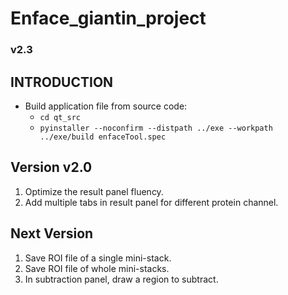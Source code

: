 # Enface_giantin_project
### v2.3

## INTRODUCTION
- Build application file from source code:
   - `cd qt_src`
   - `pyinstaller --noconfirm --distpath ../exe --workpath ../exe/build enfaceTool.spec`

## Version v2.0
1. Optimize the result panel fluency.
2. Add multiple tabs in result panel for different protein channel.

## Next Version
1.  Save ROI file of a single mini-stack.
2.  Save ROI file of whole mini-stacks.
3.  In subtraction panel, draw a region to subtract. 
